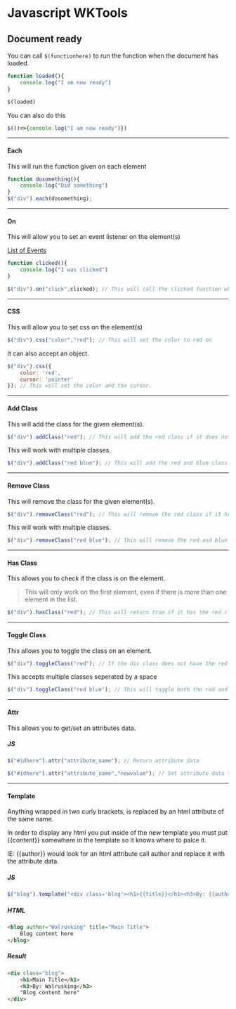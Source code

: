 # Javascript WKTools

## Document ready

You can call `$(functionhere)` to run the function when the document has loaded.

```javascript
function loaded(){
    console.log("I am now ready")
}

$(loaded)
```

You can also do this

```javascript
$(()=>{console.log("I am now ready")})
```

---

#### Each

This will run the function given on each element

```javascript
function dosomething(){
    console.log("Did something")
}
$("div").each(dosomething);
```

---

#### On

This will allow you to set an event listener on the element(s)

[List of Events](https://www.w3schools.com/jsref/dom_obj_event.asp)

```javascript
function clicked(){
    console.log("I was clicked")
}

$("div").on("click",clicked); // This will call the clicked function when you click on a div
```

---

#### CSS

This will allow you to set css on the element(s)

```javascript
$("div").css("color","red"); // This will set the color to red on
```

It can also accept an object.

```javascript
$("div").css({
    color: 'red',
    cursor: 'pointer'
}); // This will set the color and the cursor.
```

---

#### Add Class

This will add the class for the given element(s).

```javascript
$("div").addClass("red"); // This will add the red class if it does not have it
```

This will work with multiple classes.

```javascript
$("div").addClass("red blue"); // This will add the red and blue class if it does not have them
```

---

#### Remove Class

This will remove the class for the given element(s).

```javascript
$("div").removeClass("red"); // This will remove the red class if it has it
```

This will work with multiple classes.

```javascript
$("div").removeClass("red blue"); // This will remove the red and blue class if it has them
```

---

#### Has Class

This allows you to check if the class is on the element.

> This will only work on the first element, even if there is more than one element in the list.

```javascript
$("div").hasClass("red"); // This will return true if it has the red class or false if it doesnt
```

---

#### Toggle Class

This allows you to toggle the class on an element.

```javascript
$("div").toggleClass("red"); // If the div class does not have the red class it will be added or removed if it does have it
```

This accepts multiple classes seperated by a space

```javascript
$("div").toggleClass("red blue"); // This will toggle both the red and blue class
```

---

#### Attr

This allows you to get/set an attributes data.

##### JS
```javascript
$("#idhere").attr("attribute_name"); // Return attribute data

$("#idhere").attr("attribute_name","newvalue"); // Set attribute data to "newvalue"
```

---

#### Template

Anything wrapped in two curly brackets, is replaced by an html attribute of the same name.

In order to display any html you put inside of the new template you must put {{content}} somewhere in the template so it knows where to palce it.

IE: {{author}} would look for an html attribute call author and replace it with the attribute data.

##### JS
```javascript
$("blog").template("<div class='blog'><h1>{{title}}</h1><h3>By: {{author}}</h3>{{content}}</div>");
```

##### HTML
```html
<blog author="Walrusking" title="Main Title">
    Blog content here
</blog>
```

##### Result
```html
<div class="blog">
    <h1>Main Title</h1>
    <h3>By: Walrusking</h3>
    "Blog content here"
</div>
```
